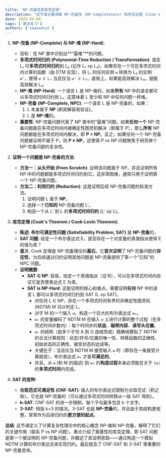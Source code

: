 ```yaml
---
title: 'NP-完备性和库克定理'
description: "这节课主要讲解 NP-完备性 (NP-Completeness) 和库克定理 (Cook's Theorem)。"
date: 2025-04-08
tags: ['算法复习']
authors: ['saaaadcat']
---
```


1. **NP-完备 (NP-Complete) 与 NP-难 (NP-Hard)**:
    * 目标：在 NP 类中识别出**“最难”**的问题。
    * **多项式时间归约 (Polynomial-Time Reduction / Transformation)**: 语言 L₁ 可**多项式时间归约**到 L₂ (记作 L₁ ≤p L₂)，如果存在一个可在多项式时间内计算的函数（由 DTM 实现），将 L₁ 的任何实例 `w` 转换为 L₂ 的实例 `w'`，使得 `w ∈ L₁` 当且仅当 `w' ∈ L₂`。直观上，如果能高效解决 L₂，就能高效解决 L₁。
    * **NP-难 (NP-Hard)**: 一个语言 L 是 NP-难的，如果**所有** NP 中的语言都可以多项式时间归约到 L。这意味着 L 至少和 NP 中任何问题一样难。
    * **NP-完备 (NP-Complete, NPC)**: 一个语言 L 是 NP-完备的，如果：
        1. L 本身属于 **NP** (即其解容易验证)。
        2. L 是 **NP-难**的。
    * **重要性**: NP-完备问题代表了 NP 类中的“最难”问题。如果**任何一个** NP-完备问题能在多项式时间内被确定性图灵机解决（即属于 P），那么**所有** NP 问题都能在多项式时间内解决，即 **P = NP**。反之，如果任何一个 NP-完备问题被证明不属于 P，则 **P ≠ NP**。这使得 P vs NP 问题聚焦于研究单个 NP-完备问题的复杂性。

2. **证明一个问题是 NP-完备的方法**:
    * **方法一：从头开始 (From Scratch)**: 证明该问题属于 NP，并且证明所有 NP 中的问题都能多项式时间归约到它。这非常困难，通常只用于证明第一个 NP-完备问题。
    * **方法二：利用归约 (Reduction)**: 这是证明后续 NP-完备问题的标准方法。
        1. 证明问题 L 属于 **NP**。
        2. 选择一个**已知的** NP-完备问题 L'。
        3. 构造一个从 L' 到 L 的**多项式时间归约** (L' ≤p L)。

3. **库克定理 (Cook's Theorem / Cook-Levin Theorem)**:
    * **陈述**: **布尔可满足性问题 (Satisfiability Problem, SAT)** 是 **NP-完备**的。
    * **SAT 问题**: 给定一个布尔表达式 E，是否存在一个对变量的真值指派使得 E 的值为真？
    * **意义**: Cook 定理是 NP-完备理论的**基石**。它**首次证明**了 NP-完备问题的**存在性**，为后续通过归约证明其他问题是 NP-完备提供了第一个“已知”的 NPC 问题。
    * **证明概要**:
        * **SAT ∈ NP**: 容易。给定一个真值指派（证书），可以在多项式时间内验证它是否使表达式 E 为真。
        * **SAT is NP-Hard**: 这是证明的核心和难点。需要证明**任何** NP 中的语言 L 都可以多项式时间归约到 SAT (L ≤p SAT)。
            * 对任何 L ∈ NP，存在一个多项式时间有界的非确定性图灵机 (NDTM) M 可以判定 L。
            * 对于 M 的一个输入 `w`，构造一个巨大的布尔表达式 `w₀`。
            * `w₀` 的变量编码了 NDTM M 在输入 `w` 上进行计算的整个过程（在多项式时间步数内）：每个时间步的**状态**、**磁带内容**、**读写头位置**。
            * `w₀` 的结构（由多个子句 A 到 G 连结而成）精确地模拟了 NDTM 的合法计算规则：状态/符号/位置的唯一性、转移函数的正确性、初始状态的正确性、接受状态的达成等。
            * 关键在于：当且仅当 NDTM M 接受输入 `w` 时（即存在一条接受计算路径），布尔表达式 `w₀` 才是**可满足的**。
            * 并且，从 `w` (和 M 的描述) 到 `w₀` 的**构造过程**本身必须能在关于 `|w|` 的**多项式时间**内完成。

4. **SAT 的变种**:
    * **合取范式可满足性 (CNF-SAT)**: 输入的布尔表达式限制为合取范式（积之和）。它也是 NP-完备的（可以通过多项式时间转换从一般 SAT 得到）。
    * **k-SAT**: CNF-SAT 的进一步限制，每个子句最多包含 k 个文字。
    * **3-SAT**: 特指 k=3 的情况。3-SAT 也是 **NP-完备**的，并且由于其结构更规整，常常作为后续归约的**更方便的起点**。

**总结**: 这节课定义了计算复杂性理论中的核心概念 NP-难和 NP-完备，解释了它们的关键作用（联系 P vs NP 问题）。重点介绍了奠基性的库克定理，即 SAT 问题是第一个被证明的 NP-完备问题，并概述了其证明思路——通过构造一个模拟 NDTM 计算的布尔表达式来实现归约。最后提及了 CNF-SAT 和 3-SAT 等重要的 NP-完备变体。
